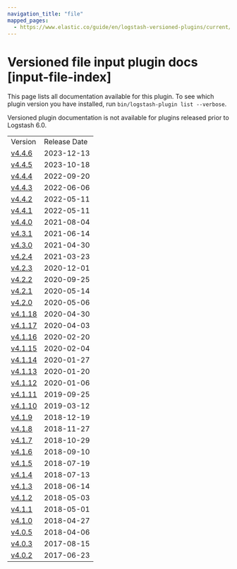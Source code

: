 ```yaml
---
navigation_title: "file"
mapped_pages:
  - https://www.elastic.co/guide/en/logstash-versioned-plugins/current/input-file-index.html
---
```


# Versioned file input plugin docs [input-file-index]

This page lists all documentation available for this plugin. To see which plugin version you have installed, run `bin/logstash-plugin list --verbose`.

Versioned plugin documentation is not available for plugins released prior to Logstash 6.0.

| | |
| :- | :- |
| Version | Release Date |
| [v4.4.6](v4-4-6-plugins-inputs-file.md) | 2023-12-13 |
| [v4.4.5](v4-4-5-plugins-inputs-file.md) | 2023-10-18 |
| [v4.4.4](v4-4-4-plugins-inputs-file.md) | 2022-09-20 |
| [v4.4.3](v4-4-3-plugins-inputs-file.md) | 2022-06-06 |
| [v4.4.2](v4-4-2-plugins-inputs-file.md) | 2022-05-11 |
| [v4.4.1](v4-4-1-plugins-inputs-file.md) | 2022-05-11 |
| [v4.4.0](v4-4-0-plugins-inputs-file.md) | 2021-08-04 |
| [v4.3.1](v4-3-1-plugins-inputs-file.md) | 2021-06-14 |
| [v4.3.0](v4-3-0-plugins-inputs-file.md) | 2021-04-30 |
| [v4.2.4](v4-2-4-plugins-inputs-file.md) | 2021-03-23 |
| [v4.2.3](v4-2-3-plugins-inputs-file.md) | 2020-12-01 |
| [v4.2.2](v4-2-2-plugins-inputs-file.md) | 2020-09-25 |
| [v4.2.1](v4-2-1-plugins-inputs-file.md) | 2020-05-14 |
| [v4.2.0](v4-2-0-plugins-inputs-file.md) | 2020-05-06 |
| [v4.1.18](v4-1-18-plugins-inputs-file.md) | 2020-04-30 |
| [v4.1.17](v4-1-17-plugins-inputs-file.md) | 2020-04-03 |
| [v4.1.16](v4-1-16-plugins-inputs-file.md) | 2020-02-20 |
| [v4.1.15](v4-1-15-plugins-inputs-file.md) | 2020-02-04 |
| [v4.1.14](v4-1-14-plugins-inputs-file.md) | 2020-01-27 |
| [v4.1.13](v4-1-13-plugins-inputs-file.md) | 2020-01-20 |
| [v4.1.12](v4-1-12-plugins-inputs-file.md) | 2020-01-06 |
| [v4.1.11](v4-1-11-plugins-inputs-file.md) | 2019-09-25 |
| [v4.1.10](v4-1-10-plugins-inputs-file.md) | 2019-03-12 |
| [v4.1.9](v4-1-9-plugins-inputs-file.md) | 2018-12-19 |
| [v4.1.8](v4-1-8-plugins-inputs-file.md) | 2018-11-27 |
| [v4.1.7](v4-1-7-plugins-inputs-file.md) | 2018-10-29 |
| [v4.1.6](v4-1-6-plugins-inputs-file.md) | 2018-09-10 |
| [v4.1.5](v4-1-5-plugins-inputs-file.md) | 2018-07-19 |
| [v4.1.4](v4-1-4-plugins-inputs-file.md) | 2018-07-13 |
| [v4.1.3](v4-1-3-plugins-inputs-file.md) | 2018-06-14 |
| [v4.1.2](v4-1-2-plugins-inputs-file.md) | 2018-05-03 |
| [v4.1.1](v4-1-1-plugins-inputs-file.md) | 2018-05-01 |
| [v4.1.0](v4-1-0-plugins-inputs-file.md) | 2018-04-27 |
| [v4.0.5](v4-0-5-plugins-inputs-file.md) | 2018-04-06 |
| [v4.0.3](v4-0-3-plugins-inputs-file.md) | 2017-08-15 |
| [v4.0.2](v4-0-2-plugins-inputs-file.md) | 2017-06-23 |
